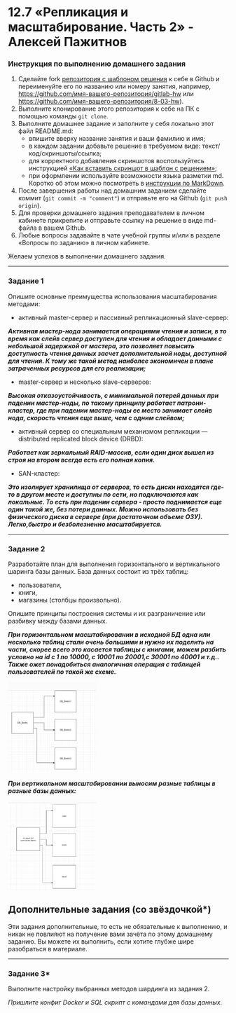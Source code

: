 # 12.7 «Репликация и масштабирование. Часть 2» - Алексей Пажитнов

### Инструкция по выполнению домашнего задания

1. Сделайте fork [репозитория c шаблоном решения](https://github.com/netology-code/sys-pattern-homework) к себе в Github и переименуйте его по названию или номеру занятия, например, https://github.com/имя-вашего-репозитория/gitlab-hw или https://github.com/имя-вашего-репозитория/8-03-hw).
2. Выполните клонирование этого репозитория к себе на ПК с помощью команды `git clone`.
3. Выполните домашнее задание и заполните у себя локально этот файл README.md:
   - впишите вверху название занятия и ваши фамилию и имя;
   - в каждом задании добавьте решение в требуемом виде: текст/код/скриншоты/ссылка;
   - для корректного добавления скриншотов воспользуйтесь инструкцией [«Как вставить скриншот в шаблон с решением»](https://github.com/netology-code/sys-pattern-homework/blob/main/screen-instruction.md);
   - при оформлении используйте возможности языка разметки md. Коротко об этом можно посмотреть в [инструкции по MarkDown](https://github.com/netology-code/sys-pattern-homework/blob/main/md-instruction.md).
4. После завершения работы над домашним заданием сделайте коммит (`git commit -m "comment"`) и отправьте его на Github (`git push origin`).
5. Для проверки домашнего задания преподавателем в личном кабинете прикрепите и отправьте ссылку на решение в виде md-файла в вашем Github.
6. Любые вопросы задавайте в чате учебной группы и/или в разделе «Вопросы по заданию» в личном кабинете.

Желаем успехов в выполнении домашнего задания.

---

### Задание 1

Опишите основные преимущества использования масштабирования методами:

- активный master-сервер и пассивный репликационный slave-сервер: 

***Активная мастер-нода занимается операциями чтения и записи, в то время как слейв сервер доступен для чтения и обладает данными с небольшой задержкой от мастера, это позволяет повысить доступность чтения данных засчет дополнительной ноды, доступной для чтения. К тому же такой метод наиболее экономичен в плане затраченных ресурсов для его реализации;***

- master-сервер и несколько slave-серверов:

***Высокая отказоустойчивость, с минимальной потерей данных при падении мастер-ноды, по такому принципу работает патрони-кластер, где при падении мастер-ноды ее место занимает слейв нода, скорость чтения еще выше, чем с одним слейвом;***

- активный сервер со специальным механизмом репликации — distributed replicated block device (DRBD):

***Работает как зеркальный RAID-массив, если один диск вышел из строя на втором всегда есть его полная копия.***


- SAN-кластер:

***Это изолирует хранилища от серверов, то есть диски находятся где-то в другом месте и доступны по сети, но подключаются как локальные. То есть при падении сервера - просто поднимается еще один такой же, без потери данных. Можно использовать без физического диска в сервере (при достаточном объеме ОЗУ). Легко,быстро и безболезненно масштабируется.***


---

### Задание 2

Разработайте план для выполнения горизонтального и вертикального шаринга базы данных. База данных состоит из трёх таблиц: 

- пользователи, 
- книги, 
- магазины (столбцы произвольно). 

Опишите принципы построения системы и их разграничение или разбивку между базами данных.

***При горизонтальном масштабировании в исходной БД одна или несколько таблиц стали очень большими и нужно их поделить на части, скорее всего это касается таблицы с книгами, можем разбить условно на id с 1 по 10000, с 10001 по 20001,с 30001 по 40001 и т.д.. Также ожет понадобиться аналогичная операция с таблицей пользователей по такой же схеме.***
 
<img src = "https://github.com/alexpajitnov111/sdb-homeworks/blob/main/pictures/12-7_1.png" width = 40%>

***При вертикальном масштабировании выносим разные таблицы в разные базы данных:***

<img src = "https://github.com/alexpajitnov111/sdb-homeworks/blob/main/pictures/12-7_2.png" width = 40%>

## Дополнительные задания (со звёздочкой*)
Эти задания дополнительные, то есть не обязательные к выполнению, и никак не повлияют на получение вами зачёта по этому домашнему заданию. Вы можете их выполнить, если хотите глубже шире разобраться в материале.

---
### Задание 3*

Выполните настройку выбранных методов шардинга из задания 2.

*Пришлите конфиг Docker и SQL скрипт с командами для базы данных*.
